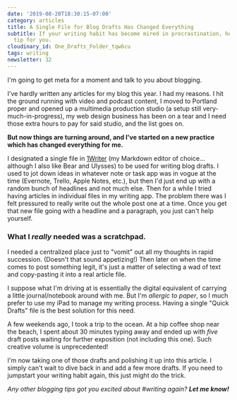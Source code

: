 ```yaml
---
date: '2019-08-20T18:30:15-07:00'
category: articles
title: A Single File for Blog Drafts Has Changed Everything
subtitle: If your writing habit has become mired in procrastination, here’s a supercharged
  tip for you.
cloudinary_id: One_Drafts_Folder_tqw6cu
tags: writing
newsletter: 32
---
```


I'm going to get meta for a moment and talk to you about blogging.

I've hardly written any articles for my blog this year. I had my reasons. I hit the ground running with video and podcast content, I moved to Portland proper and opened up a multimedia production studio (a setup still very-much-in-progress), my web design business has been on a tear and I need those extra hours to pay for said studio, and the list goes on.

**But now things are turning around, and I've started on a new practice which has changed everything for me.**

I designated a single file in [1Writer](http://1writerapp.com) (my Markdown editor of choice…although I also like Bear and Ulysses) to be used for writing blog drafts. I used to jot down ideas in whatever note or task app was in vogue at the time (Evernote, Trello, Apple Notes, etc.), but then I'd just end up with a random bunch of headlines and not much else. Then for a while I tried having articles in individual files in my writing app. The problem there was I felt pressured to really write out the whole post one at a time. Once you get that new file going with a headline and a paragraph, you just can't help yourself.

### What I *really* needed was a scratchpad.

I needed a centralized place just to "vomit" out all my thoughts in rapid succession. (Doesn't that sound appetizing!) Then later on when the time comes to post something legit, it's just a matter of selecting a wad of text and copy-pasting it into a real article file.

I suppose what I'm driving at is essentially the digital equivalent of carrying a little journal/notebook around with me. But I'm _allergic to paper_, so I much prefer to use my iPad to manage my writing process. Having a single "Quick Drafts" file is the best solution for this need.

A few weekends ago, I took a trip to the ocean. At a hip coffee shop near the beach, I spent about 30 minutes typing away and ended up with *five* draft posts waiting for further exposition (not including this one). Such creative volume is unprecedented!

I'm now taking one of those drafts and polishing it up into this article. I simply can't wait to dive back in and add a few more drafts. If you need to jumpstart your writing habit again, this just might do the trick.

_Any other blogging tips got you excited about #writing again? **Let me know!**_
